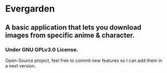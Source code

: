 # Evergarden
## A basic application that lets you download images from specific anime & character.
### Under GNU GPLv3.0 License.

Open-Source project, feel free to commit new features so I can add them in a next version. <br/>
